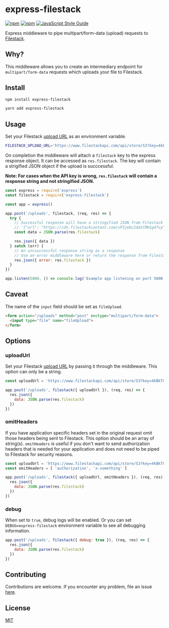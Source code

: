 # express-filestack

[![npm](https://img.shields.io/npm/v/express-filestack.svg)](https://www.npmjs.com/package/express-filestack)
[![npm](https://img.shields.io/npm/dt/express-filestack.svg)](https://www.npmjs.com/package/express-filestack)
[![JavaScript Style Guide](https://img.shields.io/badge/code_style-standard-brightgreen.svg)](https://standardjs.com)

Express middleware to pipe multipart/form-data (upload) requests to [Filestack](https://www.filestack.com/).

## Why?

This middleware allows you to create an intermediary endpoint for `multipart/form-data` requests which uploads your file to Filestack.

## Install

```sh
npm install express-filestack
```

```sh
yarn add express-filestack
```

## Usage

Set your Filestack [upload URL](https://www.filestack.com/docs/api/file/#store) as an environment variable.

```sh
FILESTACK_UPLOAD_URL='https://www.filestackapi.com/api/store/S3?key=4kBkTCq6QTqjkcprFyUN4c'`
```

On completion the middleware will attach a `filestack` key to the express response object. It can be accessed as `res.filestack`. The key will contain a strigified JSON object if the upload is succcessful.

**Note: For cases when the API key is wrong, `res.filestack` will contain a response string and not stringified JSON.**

```js
const express = require('express')
const filestack = require('express-filestack')

const app = express()

app.post('/uploads', filestack, (req, res) => {
  try {
    // Successful response will have a stringified JSON from Filestack
    // '{"url": "https://cdn.filestackcontent.com/vP3jekLSdahlMH1g47vy", "size": 4950, "type": "image/png", "filename": "Screen Shot 2018-08-02 at 8.40.25 PM.png"}'
    const data = JSON.parse(res.filestack)

    res.json({ data })
  } catch (err) {
    // An uncsuccessful response string as a response
    // Use an error middleware here or return the response from Filestack
    res.json({ error: res.filestack })
  }
})

app.listen(5000, () => console.log('Example app listening on port 5000!'));
```

## Caveat

The name of the `input` field should be set as `fileUpload`.

```html
<form action="/uploads" method="post" enctype="multipart/form-data">
  <input type="file" name="fileUpload">
</form>
```

## Options

### uploadUrl

Set your Filestack [upload URL](https://www.filestack.com/docs/api/file/#store) by passing it through the middleware. This option can only be a string.

```js
const uploadUrl = 'https://www.filestackapi.com/api/store/S3?key=4kBkTCq6QTqjkcprFyUN4c'

app.post('/uploads', filestack({ uploadUrl }), (req, res) => {
  res.json({
    data: JSON.parse(res.filestack)
  })
})
```

### omitHeaders

If you have application specific headers set in the original request omit those headers being sent to Filestack. This option should be an array of string(s). `omitHeaders` is useful if you don't want to send authorization headers that is needed for your application and does not need to be piped to Filestack for security reasons.

```js
const uploadUrl = 'https://www.filestackapi.com/api/store/S3?key=4kBkTCq6QTqjkcprFyUN4c'
const omitHeaders = [ 'authorization', 'x-something' ]

app.post('/uploads', filestack({ uploadUrl, omitHeaders }), (req, res) => {
  res.json({
    data: JSON.parse(res.filestack)
  })
})
```

### debug

When set to `true`, debug logs will be enabled. Or you can set `DEBUG=express-filestack` environment variable to see all debugging information.

```js
app.post('/uploads', filestack({ debug: true }), (req, res) => {
  res.json({
    data: JSON.parse(res.filestack)
  })
})
```

## Contributing

Contributions are welcome. If you encounter any problem, file an issue [here](https://github.com/mesaugat/express-filestack/issues/new).

## License

[MIT](LICENSE)
